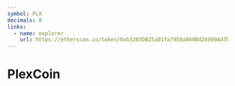 ```yaml
---
symbol: PLX
decimals: 8
links:
  - name: explorer
    url: https://etherscan.io/token/0xb3203DB25a01fa7950a860B42b899Ad7Da52DDD6
---
```


# PlexCoin

